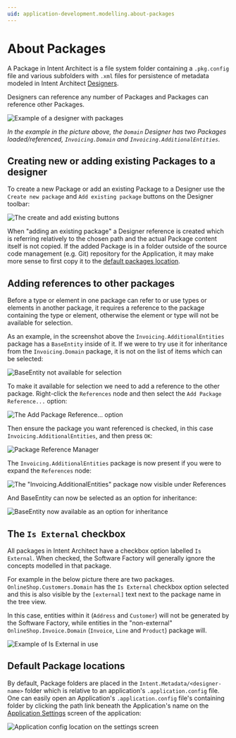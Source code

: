 ```yaml
---
uid: application-development.modelling.about-packages
---
```

# About Packages

A Package in Intent Architect is a file system folder containing a `.pkg.config` file and various subfolders with `.xml` files for persistence of metadata modeled in Intent Architect [Designers](xref:application-development.modelling.about-designers).

Designers can reference any number of Packages and Packages can reference other Packages.

![Example of a designer with packages](images/example-of-designer-with-packages.png)

_In the example in the picture above, the `Domain` Designer has two Packages loaded/referenced, `Invoicing.Domain` and `Invoicing.AdditionalEntities`._

## Creating new or adding existing Packages to a designer

To create a new Package or add an existing Package to a Designer use the `Create new package` and `Add existing package` buttons on the Designer toolbar:

![The create and add existing buttons](images/package-save-and-open-buttons.png)

When "adding an existing package" a Designer reference is created which is referring relatively to the chosen path and the actual Package content itself is not copied. If the added Package is in a folder outside of the source code management (e.g. Git) repository for the Application, it may make more sense to first copy it to the [default packages location](#default-package-locations).

## Adding references to other packages

Before a type or element in one package can refer to or use types or elements in another package, it requires a reference to the package containing the type or element, otherwise the element or type will not be available for selection.

As an example, in the screenshot above the `Invoicing.AdditionalEntities` package has a `BaseEntity` inside of it. If we were to try use it for inheritance from the `Invoicing.Domain` package, it is not on the list of items which can be selected:

![BaseEntity not available for selection](images/base-entity-not-available-for-selection.png)

To make it available for selection we need to add a reference to the other package. Right-click the `References` node and then select the `Add Package Reference...` option:

![The Add Package Reference... option](images/add-package-reference-option.png)

Then ensure the package you want referenced is checked, in this case `Invoicing.AdditionalEntities`, and then press `OK`:

![Package Reference Manager](images/package-reference-manager.png)

The `Invoicing.AdditionalEntities` package is now present if you were to expand the `References` node:

![The "Invoicing.AdditionalEntities" package now visible under References](images/package-now-visible-under-references.png)

And BaseEntity can now be selected as an option for inheritance:

![BaseEntity now available as an option for inheritance](images/base-entity-now-available-as-an-option-for-inheritance.png)

## The `Is External` checkbox

All packages in Intent Architect have a checkbox option labelled `Is External`. When checked, the Software Factory will generally ignore the concepts modelled in that package.

For example in the below picture there are two packages. `OnlineShop.Customers.Domain` has the `Is External` checkbox option selected and this is also visible by the `[external]` text next to the package name in the tree view.

In this case, entities within it (`Address` and `Customer`) will not be generated by the Software Factory, while entities in the "non-external" `OnlineShop.Invoice.Domain` (`Invoice`, `Line` and `Product`) package will.

![Example of Is External in use](images/is-external-example.png)

## Default Package locations

By default, Package folders are placed in the `Intent.Metadata/<designer-name>` folder which is relative to an application's `.application.config` file. One can easily open an Application's `.application.config` file's containing folder by clicking the path link beneath the Application's name on the [Application Settings](xref:module-building.application-settings) screen of the application:

![Application config location on the settings screen](images/application-config-location.png)
